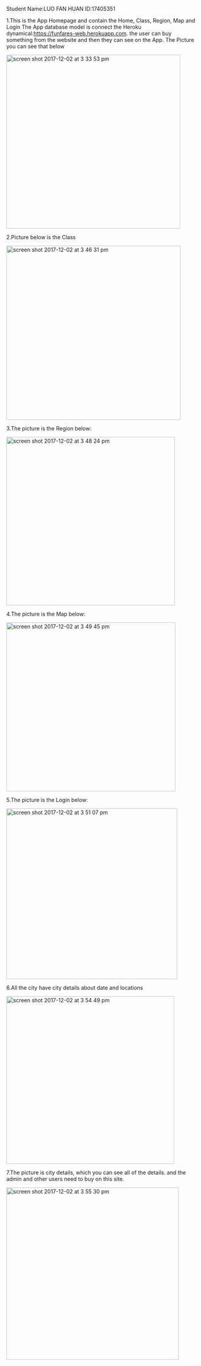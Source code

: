Student Name:LUO FAN HUAN  ID:17405351

1.This is the App Homepage and contain the Home, Class, Region, Map and Login
The App database model is connect the Heroku dynamical:https://funfares-web.herokuapp.com. the user can buy something from the website and then they can see on the App.
The Picture you can see that below

<img width="458" alt="screen shot 2017-12-02 at 3 33 53 pm" src="https://user-images.githubusercontent.com/33171629/33513125-820c3d2e-d777-11e7-81ab-346a84a7e191.png">

2.Picture below is the Class

<img width="459" alt="screen shot 2017-12-02 at 3 46 31 pm" src="https://user-images.githubusercontent.com/33171629/33513158-026241b2-d778-11e7-9efc-5c044ff673c3.png">

3.The picture is the Region below:

<img width="444" alt="screen shot 2017-12-02 at 3 48 24 pm" src="https://user-images.githubusercontent.com/33171629/33513171-4502161e-d778-11e7-83e3-0cced797b714.png">

4.The picture is the Map below:

<img width="445" alt="screen shot 2017-12-02 at 3 49 45 pm" src="https://user-images.githubusercontent.com/33171629/33513185-7e62f734-d778-11e7-947e-b50b46e2f2bc.png">

5.The picture is the Login below:

<img width="450" alt="screen shot 2017-12-02 at 3 51 07 pm" src="https://user-images.githubusercontent.com/33171629/33513194-b0192640-d778-11e7-952b-f8a3c7f08b15.png">

6.All the city have city details about date and locations

<img width="442" alt="screen shot 2017-12-02 at 3 54 49 pm" src="https://user-images.githubusercontent.com/33171629/33513217-26350f38-d779-11e7-96a2-9915feec520e.png">

7.The picture is city details, which you can see all of the details. and the admin and other users need to buy on this site.

<img width="454" alt="screen shot 2017-12-02 at 3 55 30 pm" src="https://user-images.githubusercontent.com/33171629/33513227-62f501da-d779-11e7-8c47-877f3dba217d.png">

